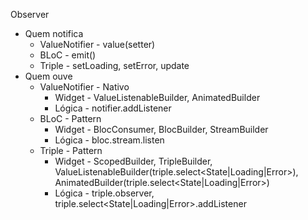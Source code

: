 Observer

- Quem notifica
  - ValueNotifier - value(setter)
  - BLoC - emit()
  - Triple - setLoading, setError, update
- Quem ouve
  - ValueNotifier - Nativo
    - Widget - ValueListenableBuilder, AnimatedBuilder
    - Lógica - notifier.addListener
  - BLoC - Pattern
    - Widget - BlocConsumer, BlocBuilder, StreamBuilder
    - Lógica - bloc.stream.listen
  - Triple - Pattern
    - Widget - ScopedBuilder, TripleBuilder, ValueListenableBuilder(triple.select<State|Loading|Error>), AnimatedBuilder(triple.select<State|Loading|Error>)
    - Lógica - triple.observer, triple.select<State|Loading|Error>.addListener
